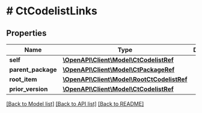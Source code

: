 # # CtCodelistLinks

## Properties

Name | Type | Description | Notes
------------ | ------------- | ------------- | -------------
**self** | [**\OpenAPI\Client\Model\CtCodelistRef**](CtCodelistRef.md) |  | [optional]
**parent_package** | [**\OpenAPI\Client\Model\CtPackageRef**](CtPackageRef.md) |  | [optional]
**root_item** | [**\OpenAPI\Client\Model\RootCtCodelistRef**](RootCtCodelistRef.md) |  | [optional]
**prior_version** | [**\OpenAPI\Client\Model\CtCodelistRef**](CtCodelistRef.md) |  | [optional]

[[Back to Model list]](../../README.md#models) [[Back to API list]](../../README.md#endpoints) [[Back to README]](../../README.md)

